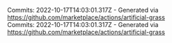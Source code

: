 Commits: 2022-10-17T14:03:01.317Z - Generated via https://github.com/marketplace/actions/artificial-grass
<br>
Commits: 2022-10-17T14:03:01.317Z - Generated via https://github.com/marketplace/actions/artificial-grass
<br>

